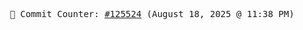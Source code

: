 <p align="center">
    <samp>
        📮 Commit Counter: <a href="https://github.com/Javascript-void0/Javascript-void0/commits/main">#125524</a> (August 18, 2025 @ 11:38 PM)
    </samp>
</p>